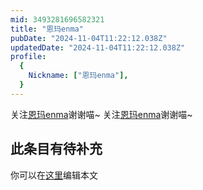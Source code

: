 ```yaml
---
mid: 3493281696582321
title: "恩玛enma"
pubDate: "2024-11-04T11:22:12.038Z"
updatedDate: "2024-11-04T11:22:12.038Z"
profile:
  {
    Nickname: ["恩玛enma"],
  }
---
```


关注[恩玛enma](https://space.bilibili.com/3493281696582321)谢谢喵~ 关注[恩玛enma](https://space.bilibili.com/3493281696582321)谢谢喵~

## 此条目有待补充
你可以在[这里](https://github.com/Yuhanawa/VTuber.ICU/edit/master/src/content/v/恩玛enma/index.md)编辑本文
